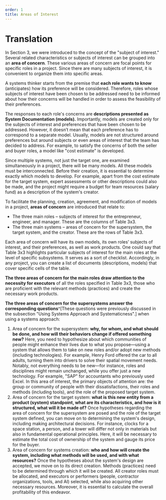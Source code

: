 ```yaml
---
order: 1
title: Areas of Interest
---
```


# Translation

In Section 3, we were introduced to the concept of the "subject of interest." Several related characteristics or subjects of interest can be grouped into an **area of concern**. These various areas of concern are focal points for specific roles in a project. Since there are many subjects of interest, it is convenient to organize them into specific areas.

A systems thinker starts from the premise that **each role wants to know** (anticipates) how its preference will be considered. Therefore, roles whose subjects of interest have been chosen to be addressed need to be informed about how their concerns will be handled in order to assess the feasibility of their preferences.

The responses to each role's concerns are **descriptions presented as System Documentation (models).** Importantly, models are created only for the subjects of interest and preferences that have been chosen to be addressed. However, it doesn’t mean that each preference has to correspond to a separate model. Usually, models are not structured around preferences but around subjects or even areas of interest that the team has decided to address. For example, to satisfy the concerns of both the seller and buyer roles, a model like "cost estimate" is developed.

Since multiple systems, not just the target one, are examined simultaneously in a project, there will be many models. All these models must be interconnected. Before their creation, it is essential to determine exactly which models to develop. For example, apart from the cost estimate for the target system, expert assessments or other descriptions could also be made, and the project might require a budget for team resources (salary fund) as a description of the system's creator.

To facilitate the planning, creation, agreement, and modification of models in a project, **areas of concern** are introduced that relate to:

* The three main roles – subjects of interest for the entrepreneur, engineer, and manager. These are the columns of Table 3x3.
* The three main systems – areas of concern for the supersystem, the target system, and the creator. These are the rows of Table 3x3.

Each area of concern will have its own models, its own roles’ subjects of interest, and their preferences, as well as work products. One could say that Table 3x3 highlights particular subjects of interest for the main roles at the level of specific subsystems. It serves as a sort of checklist. Accordingly, in any project, you can create a list of documents (descriptions, models) that cover specific cells of the table.

**The three areas of concern for the main roles draw attention to the necessity for executors** of all the roles specified in Table 3x3, those who are proficient with the relevant methods (practices) and create the necessary work products.

**The three areas of concern for the supersystems answer the corresponding questions**^[These questions were previously discussed in the subsection "Using Systems Approach and Systematicness".] when using a systems approach:

1. Area of concern for the supersystem: **why, for whom, and what should be done, and how will their behaviors change if offered something new?** Here, you need to hypothesize about which communities of people might enhance their lives due to what you propose—using a system that allows them to take on new roles and/or adopt new methods (including technologies). For example, Henry Ford offered the car to all adults, turning them into drivers to solve their spatial movement needs. Notably, not everything needs to be new—for instance, roles and disciplines might remain unchanged, while you offer just a new technology. For example, "SAP" for accountants who previously used Excel. In this area of interest, the primary objects of attention are: the group or community of people with their dissatisfactions, their roles and methods (including tools), and the role of the proposed target system.
2. Area of concern for the target system: **what is this new entity from a product (system) standpoint, what are its characteristics, and how is it structured, what will it be made of?** Once hypotheses regarding the area of concern for the supersystem are posed and the role of the target system defined, you can move on to determining the system's design, including making architectural decisions. For instance, clocks for a space station, a person, and a tower will differ not only in materials but also in fundamental operational principles. Here, it will be necessary to estimate the total cost of ownership of the system and gauge its price for the buyer.
3. Area of concern for systems creation: **who and how will create the system, including what methods will be used, and with what resources?** Once the hypotheses about the system's design are accepted, we move on to its direct creation. Methods (practices) need to be determined through which it will be created. All creator roles must be allocated, and executors or performers (people, contractor organizations, tools, and AI) selected, while also acquiring other necessary resources. Moreover, it is essential to calculate the overall profitability of this endeavor.
